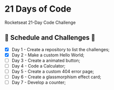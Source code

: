 # 21 Days of Code

Rocketseat 21-Day Code Challenge

## 📆 Schedule and Challenges 🎯

- [x] Day 1 - Create a repository to list the challenges;
- [x] Day 2 - Make a custom Hello World;
- [ ] Day 3 - Create a animated button;
- [ ] Day 4 - Code a Calculator;
- [ ] Day 5 - Create a custom 404 error page;
- [ ] Day 6 - Create a glassmorphism effect card;
- [ ] Day 7 - Develop a counter;

